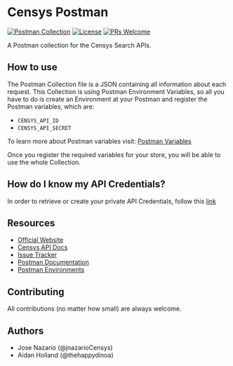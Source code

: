# Censys Postman

[![Postman Collection](https://img.shields.io/badge/Postman-Collection%20v2.1-orange)](https://www.python.org/downloads/)
[![License](https://img.shields.io/github/license/censys/censys-postman)](LICENSE)
[![PRs Welcome](https://img.shields.io/badge/PRs-welcome-brightgreen.svg)](http://makeapullrequest.com)

A Postman collection for the Censys Search APIs.

## How to use

The Postman Collection file is a JSON containing all information about each request. This Collection is using Postman Environment Variables, so all you have to do is create an Environment at your Postman and register the Postman variables, which are:

- `CENSYS_API_ID`
- `CENSYS_API_SECRET`

To learn more about Postman variables visit: [Postman Variables](https://learning.postman.com/docs/sending-requests/variables/)

Once you register the required variables for your store, you will be able to use the whole Collection.

## How do I know my API Credentials?

In order to retrieve or create your private API Credentials, follow this [link](https://censys.io/account/api)

## Resources

- [Official Website](https://censys.io/)
- [Censys API Docs](https://censys.io/api)
- [Issue Tracker](https://github.com/censys/censys-postman/issues)
- [Postman Documentation](https://learning.postman.com/docs/)
- [Postman Environments](https://learning.postman.com/docs/sending-requests/managing-environments/)

## Contributing

All contributions (no matter how small) are always welcome.

## Authors

- Jose Nazario (@jnazarioCensys)
- Aidan Holland (@thehappydinoa)
